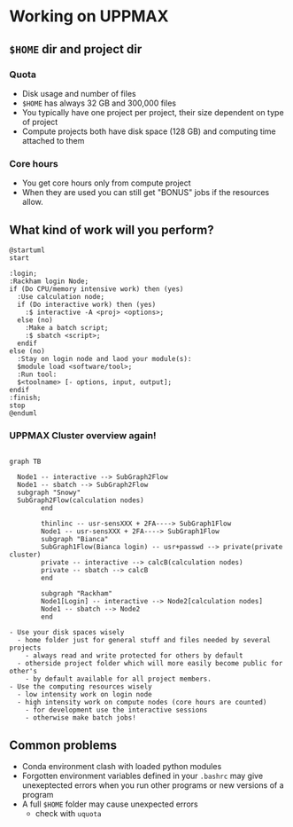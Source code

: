 # Working on UPPMAX 

## ``$HOME`` dir and project dir

### Quota
- Disk usage and number of files
- ``$HOME`` has always 32 GB and 300,000 files
- You typically have one project per project, their size dependent on type of project
- Compute projects both have disk space (128 GB) and computing time attached to them

### Core hours
- You  get core hours only from compute project
- When they are used you can still get "BONUS" jobs if the resources allow.

## What kind of work will you perform?

```{uml}
@startuml
start

:login;
:Rackham login Node;
if (Do CPU/memory intensive work) then (yes)
  :Use calculation node;
  if (Do interactive work) then (yes)
    :$ interactive -A <proj> <options>;
  else (no)
    :Make a batch script;
    :$ sbatch <script>;
  endif 
else (no)
  :Stay on login node and laod your module(s):
  $module load <software/tool>;
  :Run tool: 
  $<toolname> [- options, input, output];
endif
:finish;
stop
@enduml
```

### UPPMAX Cluster overview again!

```{mermaid}

graph TB

  Node1 -- interactive --> SubGraph2Flow
  Node1 -- sbatch --> SubGraph2Flow
  subgraph "Snowy"
  SubGraph2Flow(calculation nodes) 
        end

        thinlinc -- usr-sensXXX + 2FA----> SubGraph1Flow
        Node1 -- usr-sensXXX + 2FA----> SubGraph1Flow
        subgraph "Bianca"
        SubGraph1Flow(Bianca login) -- usr+passwd --> private(private cluster)
        private -- interactive --> calcB(calculation nodes)
        private -- sbatch --> calcB
        end

        subgraph "Rackham"
        Node1[Login] -- interactive --> Node2[calculation nodes]
        Node1 -- sbatch --> Node2
        end
```

```{keypoints}
- Use your disk spaces wisely
  - home folder just for general stuff and files needed by several projects
    - always read and write protected for others by default
  - otherside project folder which will more easily become public for other's
    - by default available for all project members.
- Use the computing resources wisely
  - low intensity work on login node
  - high intensity work on compute nodes (core hours are counted)
    - for development use the interactive sessions
    - otherwise make batch jobs!
```

## Common problems

- Conda environment clash with loaded python modules
- Forgotten environment variables defined in your `.bashrc` may give unexeptected errors when you run other programs or new versions of a program
- A full ``$HOME`` folder may cause unexpected errors
  - check with ``uquota``
